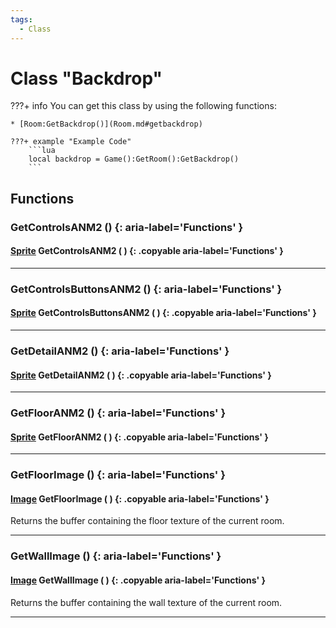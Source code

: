 ```yaml
---
tags:
  - Class
---
```

# Class "Backdrop"

???+ info
    You can get this class by using the following functions:

    * [Room:GetBackdrop()](Room.md#getbackdrop)

    ???+ example "Example Code"
        ```lua
        local backdrop = Game():GetRoom():GetBackdrop()
        ```
        
## Functions

### GetControlsANM2 () {: aria-label='Functions' }
#### [Sprite](Sprite.md) GetControlsANM2 ( ) {: .copyable aria-label='Functions' }

___
### GetControlsButtonsANM2 () {: aria-label='Functions' }
#### [Sprite](Sprite.md) GetControlsButtonsANM2 ( ) {: .copyable aria-label='Functions' }

___
### GetDetailANM2 () {: aria-label='Functions' }
#### [Sprite](Sprite.md) GetDetailANM2 ( ) {: .copyable aria-label='Functions' }

___
### GetFloorANM2 () {: aria-label='Functions' }
#### [Sprite](Sprite.md) GetFloorANM2 ( ) {: .copyable aria-label='Functions' }

___
### GetFloorImage () {: aria-label='Functions' }
#### [Image](renderer/Image.md) GetFloorImage ( ) {: .copyable aria-label='Functions' }
Returns the buffer containing the floor texture of the current room.

___
### GetWallImage () {: aria-label='Functions' }
#### [Image](renderer/Image.md) GetWallImage ( ) {: .copyable aria-label='Functions' }
Returns the buffer containing the wall texture of the current room.

___

